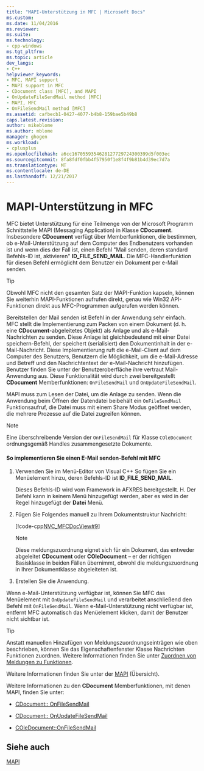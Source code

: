 ```yaml
---
title: "MAPI-Unterstützung in MFC | Microsoft Docs"
ms.custom: 
ms.date: 11/04/2016
ms.reviewer: 
ms.suite: 
ms.technology:
- cpp-windows
ms.tgt_pltfrm: 
ms.topic: article
dev_langs:
- C++
helpviewer_keywords:
- MFC, MAPI support
- MAPI support in MFC
- CDocument class [MFC], and MAPI
- OnUpdateFileSendMail method [MFC]
- MAPI, MFC
- OnFileSendMail method [MFC]
ms.assetid: cafbecb1-0427-4077-b4b8-159bae5b49b8
caps.latest.revision: 
author: mikeblome
ms.author: mblome
manager: ghogen
ms.workload:
- cplusplus
ms.openlocfilehash: a6cc1670559354628127729724300399d5f003ec
ms.sourcegitcommit: 8fa8fdf0fbb4f57950f1e8f4f9b81b4d39ec7d7a
ms.translationtype: MT
ms.contentlocale: de-DE
ms.lasthandoff: 12/21/2017
---
```

# <a name="mapi-support-in-mfc"></a>MAPI-Unterstützung in MFC
MFC bietet Unterstützung für eine Teilmenge von der Microsoft Programm Schnittstelle MAPI (Messaging Application) in Klasse **CDocument**. Insbesondere **CDocument** verfügt über Memberfunktionen, die bestimmen, ob e-Mail-Unterstützung auf dem Computer des Endbenutzers vorhanden ist und wenn dies der Fall ist, einen Befehl "Mail senden, deren standard Befehls-ID ist, aktivieren" **ID_FILE_SEND_MAIL**. Die MFC-Handlerfunktion für diesen Befehl ermöglicht dem Benutzer ein Dokument per e-Mail senden.  
  
> [!TIP]
>  Obwohl MFC nicht den gesamten Satz der MAPI-Funktion kapseln, können Sie weiterhin MAPI-Funktionen aufrufen direkt, genau wie Win32 API-Funktionen direkt aus MFC-Programmen aufgerufen werden können.  
  
 Bereitstellen der Mail senden ist Befehl in der Anwendung sehr einfach. MFC stellt die Implementierung zum Packen von einem Dokument (d. h. eine **CDocument**-abgeleitetes Objekt) als Anlage und als e-Mail-Nachrichten zu senden. Diese Anlage ist gleichbedeutend mit einer Datei speichern-Befehl, der speichert (serialisiert) den Dokumentinhalt in der e-Mail-Nachricht. Diese Implementierung ruft die e-Mail-Client auf dem Computer des Benutzers, Benutzern die Möglichkeit, um die e-Mail-Adresse und Betreff und den Nachrichtentext der e-Mail-Nachricht hinzufügen. Benutzer finden Sie unter der Benutzeroberfläche ihre vertraut Mail-Anwendung aus. Diese Funktionalität wird durch zwei bereitgestellt **CDocument** Memberfunktionen: `OnFileSendMail` und `OnUpdateFileSendMail`.  
  
 MAPI muss zum Lesen der Datei, um die Anlage zu senden. Wenn die Anwendung beim Öffnen der Datendatei beibehält ein `OnFileSendMail` Funktionsaufruf, die Datei muss mit einem Share Modus geöffnet werden, die mehrere Prozesse auf die Datei zugreifen können.  
  
> [!NOTE]
>  Eine überschreibende Version der `OnFileSendMail` für Klasse `COleDocument` ordnungsgemäß Handles zusammengesetzte Dokumente.  
  
#### <a name="to-implement-a-send-mail-command-with-mfc"></a>So implementieren Sie einen E-Mail senden-Befehl mit MFC  
  
1.  Verwenden Sie im Menü-Editor von Visual C++ So fügen Sie ein Menüelement hinzu, deren Befehls-ID ist **ID_FILE_SEND_MAIL**.  
  
     Dieses Befehls-ID wird vom Framework in AFXRES bereitgestellt. H. Der Befehl kann in keinem Menü hinzugefügt werden, aber es wird in der Regel hinzugefügt der **Datei** Menü.  
  
2.  Fügen Sie Folgendes manuell zu Ihrem Dokumentstruktur Nachricht:  
  
     [!code-cpp[NVC_MFCDocView#9](../mfc/codesnippet/cpp/mapi-support-in-mfc_1.cpp)]  
  
    > [!NOTE]
    >  Diese meldungszuordnung eignet sich für ein Dokument, das entweder abgeleitet **CDocument** oder **COleDocument** – er der richtigen Basisklasse in beiden Fällen übernimmt, obwohl die meldungszuordnung in Ihrer Dokumentklasse abgeleiteten ist.  
  
3.  Erstellen Sie die Anwendung.  
  
 Wenn e-Mail-Unterstützung verfügbar ist, können Sie MFC das Menüelement mit `OnUpdateFileSendMail` und verarbeitet anschließend den Befehl mit `OnFileSendMail`. Wenn e-Mail-Unterstützung nicht verfügbar ist, entfernt MFC automatisch das Menüelement klicken, damit der Benutzer nicht sichtbar ist.  
  
> [!TIP]
>  Anstatt manuellen Hinzufügen von Meldungszuordnungseinträgen wie oben beschrieben, können Sie das Eigenschaftenfenster Klasse Nachrichten Funktionen zuordnen. Weitere Informationen finden Sie unter [Zuordnen von Meldungen zu Funktionen](../mfc/reference/mapping-messages-to-functions.md).  
  
 Weitere Informationen finden Sie unter der [MAPI](../mfc/mapi.md) (Übersicht).  
  
 Weitere Informationen zu den **CDocument** Memberfunktionen, mit denen MAPI, finden Sie unter:  
  
-   [CDocument:: OnFileSendMail](../mfc/reference/cdocument-class.md#onfilesendmail)  
  
-   [CDocument:: OnUpdateFileSendMail](../mfc/reference/cdocument-class.md#onupdatefilesendmail)  
  
-   [COleDocument::OnFileSendMail](../mfc/reference/coledocument-class.md#onfilesendmail)  
  
## <a name="see-also"></a>Siehe auch  
 [MAPI](../mfc/mapi.md)

